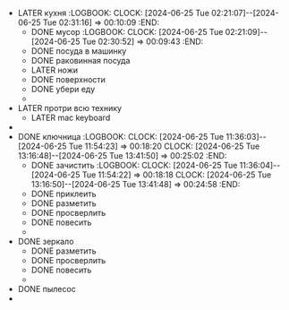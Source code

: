 - LATER кухня
  :LOGBOOK:
  CLOCK: [2024-06-25 Tue 02:21:07]--[2024-06-25 Tue 02:31:16] =>  00:10:09
  :END:
	- DONE мусор
	  :LOGBOOK:
	  CLOCK: [2024-06-25 Tue 02:21:09]--[2024-06-25 Tue 02:30:52] =>  00:09:43
	  :END:
	- DONE посуда в машинку
	- DONE раковинная посуда
	- LATER ножи
	- DONE поверхности
	- DONE убери еду
	-
- LATER протри всю технику
	- LATER mac keyboard
-
- DONE ключница
  :LOGBOOK:
  CLOCK: [2024-06-25 Tue 11:36:03]--[2024-06-25 Tue 11:54:23] =>  00:18:20
  CLOCK: [2024-06-25 Tue 13:16:48]--[2024-06-25 Tue 13:41:50] =>  00:25:02
  :END:
	- DONE зачистить
	  :LOGBOOK:
	  CLOCK: [2024-06-25 Tue 11:36:04]--[2024-06-25 Tue 11:54:22] =>  00:18:18
	  CLOCK: [2024-06-25 Tue 13:16:50]--[2024-06-25 Tue 13:41:48] =>  00:24:58
	  :END:
	- DONE приклеить
	- DONE разметить
	- DONE просверлить
	- DONE повесить
	-
- DONE зеркало
	- DONE разметить
	- DONE просверлить
	- DONE повесить
	-
- DONE пылесос
-